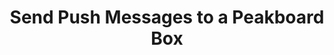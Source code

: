 ---
layout: article
title: Send Push Messages to a Peakboard Box
description: 
  - This template is part of the article 'Sending Push Messages to the Peakboard' which you can find on our Help website&#58; https://help.peakboard.com/misc/en-push-messages.html
  - It shows an example how to send http messages to a Peakboard Box.
lang: cn
weight: 200
isDraft: false
ref: Example_Push_Messages
category:
    - Scripting
image: Example_Push_Messages_EN.png
download: Example_Push_Messages_EN.pbmx
overview_description:
overview_benefits:
overview_data_sources:
---